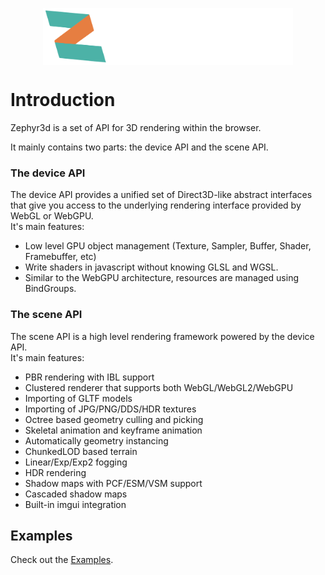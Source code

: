 <img
    src="media/logo_i.svg"
    style="display: block; width: 400px; margin: auto; margin-bottom: 50"
/>

# Introduction

Zephyr3d is a set of API for 3D rendering within the browser. 

It mainly contains two parts: the device API and the scene API.<br>

### The device API

  The device API provides a unified set of Direct3D-like abstract interfaces that give you access to the underlying rendering interface provided by WebGL or WebGPU.<br>
  It's main features:

  - Low level GPU object management (Texture, Sampler, Buffer, Shader, Framebuffer, etc)
  - Write shaders in javascript without knowing GLSL and WGSL.
  - Similar to the WebGPU architecture, resources are managed using BindGroups.

### The scene API

  The scene API is a high level rendering framework powered by the device API.<br>
  It's main features:

  - PBR rendering with IBL support
  - Clustered renderer that supports both WebGL/WebGL2/WebGPU
  - Importing of GLTF models
  - Importing of JPG/PNG/DDS/HDR textures
  - Octree based geometry culling and picking
  - Skeletal animation and keyframe animation
  - Automatically geometry instancing
  - ChunkedLOD based terrain
  - Linear/Exp/Exp2 fogging
  - HDR rendering
  - Shadow maps with PCF/ESM/VSM support
  - Cascaded shadow maps
  - Built-in imgui integration

## Examples

Check out the [Examples](/examples/index.html).
